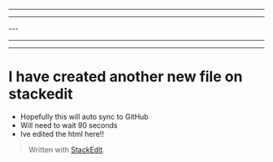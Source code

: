<hr>
<hr>---
<hr>

---




  
  
  <title>Another New File</title>
  


  <div class="stackedit__html"><h1 id="i-have-created-another-new-file-on-stackedit">I have created another new file on stackedit</h1>
<ul>
<li>Hopefully this will auto sync to GitHub</li>
<li>Will need to wait 90 seconds</li>
<li>Ive edited the html here!!</li>
</ul>
<blockquote>
<p>Written with <a href="https://stackedit.io/">StackEdit</a>.</p>
</blockquote>
</div>



<!--stackedit_data:
eyJoaXN0b3J5IjpbLTE4Mjk4MTU1NjRdfQ==
-->